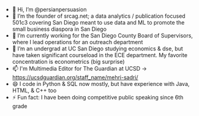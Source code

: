 - 👋 Hi, I’m @persianpersuasion
- 👀 I’m the founder of srcag.net; a data analytics / publication focused 501c3 covering San Diego meant to use data and ML to promote the small business diaspora in San Diego
- 🌱 I’m currently working for the San Diego County Board of Supervisors, where I lead operations for an outreach department
- 💞️ I’m an undergrad at UC San Diego studying economics & dse, but have taken significant courseload in the ECE department. My favorite concentration is econometrics (big surprise)
- 📫 I'm Multimedia Editor for The Guardian at UCSD -> https://ucsdguardian.org/staff_name/mehri-sadri/
- 😄 I code in Python & SQL now mostly, but have experience with Java, HTML, & C++ too
- ⚡ Fun fact: I have been doing competitive public speaking since 6th grade

<!---
persianpersuasion/persianpersuasion is a ✨ special ✨ repository because its `README.md` (this file) appears on your GitHub profile.
You can click the Preview link to take a look at your changes.
--->
